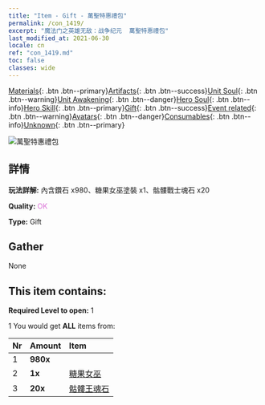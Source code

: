```yaml
---
title: "Item - Gift - 萬聖特惠禮包"
permalink: /con_1419/
excerpt: "魔法门之英雄无敌：战争纪元  萬聖特惠禮包"
last_modified_at: 2021-06-30
locale: cn
ref: "con_1419.md"
toc: false
classes: wide
---
```

 [Materials](/ItemsCN/){: .btn .btn--primary}[Artifacts](/ItemsCN/Artifacts/){: .btn .btn--success}[Unit Soul](/ItemsCN/UnitSoul/){: .btn .btn--warning}[Unit Awakening](/ItemsCN/UnitAwakening/){: .btn .btn--danger}[Hero Soul](/ItemsCN/HeroSoul/){: .btn .btn--info}[Hero Skill](/ItemsCN/HeroSkill/){: .btn .btn--primary}[Gift](/ItemsCN/Gift/){: .btn .btn--success}[Event related](/ItemsCN/Events/){: .btn .btn--warning}[Avatars](/ItemsCN/Avatars/){: .btn .btn--danger}[Consumables](/ItemsCN/Consumables/){: .btn .btn--info}[Unknown](/ItemsCN/Unknown/){: .btn .btn--primary}

 ![萬聖特惠禮包](/images/t/i_907033.png)

## 詳情
 **玩法詳解:** 內含鑽石 x980、糖果女巫塗裝 x1、骷髏戰士魂石 x20

 **Quality:** <span style="color: #DA70D6">OK</span>

 **Type:** Gift

## Gather

  None

## This item contains:

 **Required Level to open:** 1

 1 You would get **ALL** items  from:

  | Nr | Amount |     Item    |
  |:---|:-------|:------------|
  | 1 |  **980x** | <i class="fas fa-gem"/> |  | 
  | 2 |  **1x** | [糖果女巫](/cn/Items/con_1053/) |  | 
  | 3 |  **20x** | [骷髏王魂石](/cn/Items/unt_297/) |  | 
